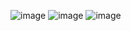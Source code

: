 ![image](https://github.com/user-attachments/assets/4a4abdc5-892f-4043-963e-f5865faef89f)
![image](https://github.com/user-attachments/assets/d91389ce-b96a-425c-a7bd-caf06c4d6480)
![image](https://github.com/user-attachments/assets/3a51b943-803e-41ae-bdbc-99b01e157806)
